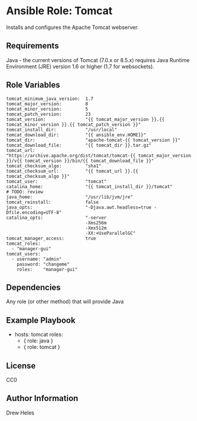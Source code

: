 Ansible Role: Tomcat
=========

Installs and configures the Apache Tomcat webserver.

Requirements
------------

Java - the current versions of Tomcat (7.0.x or 8.5.x) requires Java Runtime Environment (JRE) version 1.6 or higher (1.7 for websockets).

Role Variables
--------------

    tomcat_minimum_java_version:  1.7
    tomcat_major_version:         8
    tomcat_minor_version:         5
    tomcat_patch_version:         23
    tomcat_version:               "{{ tomcat_major_version }}.{{ tomcat_minor_version }}.{{ tomcat_patch_version }}"
    tomcat_install_dir:           "/usr/local"
    tomcat_download_dir:          "{{ ansible_env.HOME}}"
    tomcat_dir:                   "apache-tomcat-{{ tomcat_version }}"
    tomcat_download_file:         "{{ tomcat_dir }}.tar.gz"
    tomcat_url:                   "https://archive.apache.org/dist/tomcat/tomcat-{{ tomcat_major_version }}/v{{ tomcat_version }}/bin/{{ tomcat_download_file }}"
    tomcat_checksum_algo:         "sha1"
    tomcat_checksum_url:          "{{ tomcat_url }}.{{ tomcat_checksum_algo }}"
    tomcat_user:                  "tomcat"
    catalina_home:                "{{ tomcat_install_dir }}/tomcat"
    # TODO: review
    java_home:                    "/usr/lib/jvm/jre"
    tomcat_reinstall:             false
    java_opts:                    "-Djava.awt.headless=true -Dfile.encoding=UTF-8"
    catalina_opts:                "-server
                                  -Xms256m
                                  -Xmx512m
                                  -XX:+UseParallelGC"
    tomcat_manager_access:        true
    tomcat_roles:
      - "manager-gui"
    tomcat_users:
      - username: "admin"
        password: "changeme"
        roles:    "manager-gui"


Dependencies
------------

Any role (or other method) that will provide Java

Example Playbook
----------------

- hosts: tomcat
  roles:
     - { role: java }
     - { role: tomcat }

License
-------

CC0

Author Information
------------------

Drew Heles
